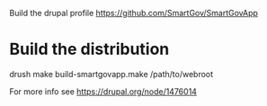Build the drupal profile https://github.com/SmartGov/SmartGovApp

# Build the distribution

drush make build-smartgovapp.make /path/to/webroot

For more info see https://drupal.org/node/1476014